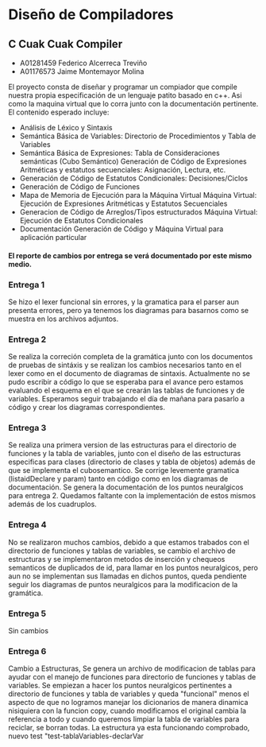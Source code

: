 # Diseño de Compiladores

<h2>
    C Cuak Cuak Compiler
</h2>

<ul>
    <li>
        A01281459 Federico Alcerreca Treviño
    </li>
    <li>
        A01176573 Jaime Montemayor Molina
    </li>
</ul>
<p>
    El proyecto consta de diseñar y programar un compiador que compile nuestra propia especificación de un lenguaje patito basado en c++.
    Asi como la maquina virtual que lo corra junto con la documentación pertinente.
    El contenido esperado incluye:
    <ul>
        <li>
            Análisis de Léxico y Sintaxis
        </li>
        <li>
            Semántica Básica de Variables: Directorio de Procedimientos y Tabla de Variables
        </li>
        <li>
            Semántica Básica de Expresiones: Tabla de Consideraciones semánticas (Cubo Semántico)
            Generación de Código de Expresiones Aritméticas y estatutos secuenciales: Asignación, Lectura, etc.
        </li>
        <li>
            Generación de Código de Estatutos Condicionales: Decisiones/Ciclos
        </li>
        <li>
            Generación de Código de Funciones
        </li>
        <li>
            Mapa de Memoria de Ejecución para la Máquina Virtual
            Máquina Virtual: Ejecución de Expresiones Aritméticas y Estatutos Secuenciales
        </li>
        <li>
            Generacion de Código de Arreglos/Tipos estructurados
            Máquina Virtual: Ejecución de Estatutos Condicionales
        </li>
        <li>
            Documentación
            Generación de Código y Máquina Virtual para aplicación particular
        </li>
    </ul>
<p>
<h4>
    El reporte de cambios por entrega se verá documentado por este mismo medio.
</h4>

<h3>
    Entrega 1
</h3>
<p>
    Se hizo el lexer funcional sin errores, y la gramatica para el parser aun presenta errores, pero ya tenemos los diagramas para basarnos como se muestra en los archivos adjuntos.
</p>

<h3>
    Entrega 2
</h3>
<p>
    Se realiza la correción completa de la gramática junto con los documentos de pruebas de sintáxis y se realizan los cambios necesarios tanto en el lexer como en el documento de diagramas de sintaxis. 
    Actualmente no se pudo escribir a código lo que se esperaba para el avance pero estamos evaluando el esquema en el que se crearán las tablas de funciones y de variables. Esperamos seguir trabajando el día de mañana para pasarlo a código y crear los diagramas correspondientes.
</p>
<h3>
    Entrega 3
</h3>
<p>
    Se realiza una primera version de las estructuras para el directorio de funciones y la tabla de variables, junto con el diseño de las estructuras especificas para clases (directorio de clases y tabla de objetos) además de que se implementa el cubosemantico. Se corrige levemente gramatica (listaidDeclare y param) tanto en código como en los diagramas de documentación. Se genera la documentación de los puntos neuralgicos para entrega 2. Quedamos faltante con la implementación de estos mismos además de los cuadruplos.
</p>
<h3>
    Entrega 4
</h3>
<p>
    No se realizaron muchos cambios, debido a que estamos trabados con el directorio de funciones y tablas de variables, se cambio el archivo de estructuras y se implementaron metodos de inserción y chequeos semanticos de duplicados de id, para llamar en los puntos neuralgicos, pero aun no se implementan sus llamadas en dichos puntos, queda pendiente seguir los diagramas de puntos neuralgicos para la modificacion de la gramática.
</p>
<h3>
    Entrega 5
</h3>
<p>
    Sin cambios
</p>
<h3>
    Entrega 6
</h3>
<p>
    Cambio a Estructuras, Se genera un archivo de modificacion de tablas para ayudar con el manejo de funciones para directorio de funciones y tablas de variables. Se empiezan a hacer los puntos neuralgicos pertinentes a directorio de funciones y tabla de variables y queda "funcional" menos el aspecto de que no logramos manejar los dicionarios de manera dinamica nisiquiera con la funcion copy, cuando modificamos el original cambia la referencia a todo y cuando queremos limpiar la tabla de variables para reciclar, se borran todas. La estructura ya esta funcionando comprobado, nuevo test "test-tablaVariables-declarVar
</p>

